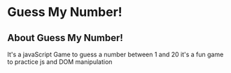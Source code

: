 # Guess My Number!

## About Guess My Number!

It's a javaScript Game to guess a number between 1 and 20
it's a fun game to practice js and DOM manipulation
